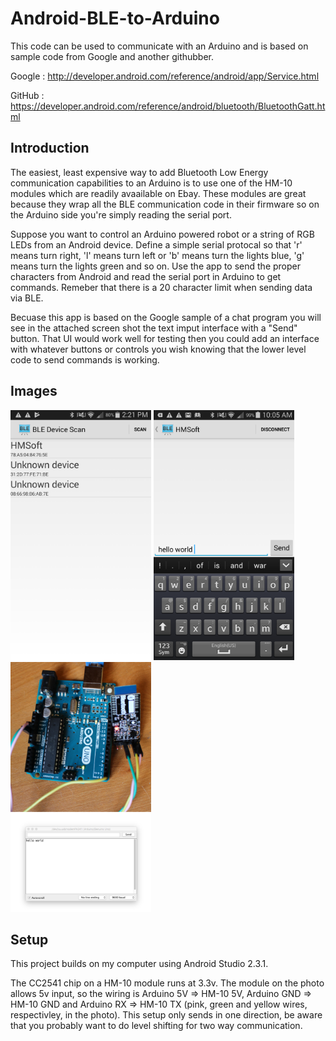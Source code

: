 
Android-BLE-to-Arduino
===================================

This code can be used to communicate with an Arduino and is based on sample code from Google and another githubber.

Google : http://developer.android.com/reference/android/app/Service.html

GitHub : https://developer.android.com/reference/android/bluetooth/BluetoothGatt.html

Introduction
------------

The easiest, least expensive way to add Bluetooth Low Energy communication capabilities to an Arduino is to use one of the HM-10 modules which are readily avaailable on Ebay.  These modules are great because they wrap all the BLE communication code in their firmware so on the Arduino side you're simply reading the serial port.  

Suppose you want to control an Arduino powered robot or a string of RGB LEDs from an Android device.  Define a simple serial protocal so that 'r' means turn right, 'l' means turn left or 'b' means turn the lights blue, 'g' means turn the lights green and so on.  Use the app to send the proper characters from Android and read the serial port in Arduino to get commands.  Remeber that there is a 20 character limit when sending data via BLE.  

Becuase this app is based on the Google sample of a chat program you will see in the attached screen shot the text imput interface with a "Send" button. That UI would work well for testing then you could add an interface with whatever buttons or controls you wish knowing that the lower level code to send commands is working.  


Images
-------------

<img src="screenshots/1-main.png" height="400" alt="Screenshot"/> <img src="screenshots/2-detail.png" height="400" alt="Screenshot"/> <img src="screenshots/arduino.png" height="400" alt="Screenshot"/> 

Setup
-------------

This project builds on my computer using Android Studio 2.3.1.  

The CC2541 chip on a HM-10 module runs at 3.3v.  The module on the photo allows 5v input, so the wiring is Arduino 5V => HM-10 5V, Arduino GND => HM-10 GND and Arduino RX => HM-10 TX (pink, green and yellow wires, respectivley, in the photo).  This setup only sends in one direction, be aware that you probably want to do level shifting for two way communication.
